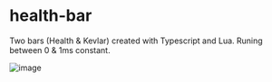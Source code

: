 # health-bar
Two bars (Health &amp; Kevlar) created with Typescript and Lua.
Runing between 0 & 1ms constant.

![image](https://ibb.co/WkWxfdR)
